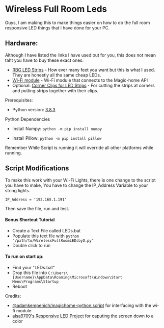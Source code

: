 # Wireless Full Room Leds

Guys, I am making this to make things easier on how to do the full room responsive LED things that I have done for your PC. 

## Hardware:

Although I have listed the links I have used out for you, this does not mean taht you have to buy these exact ones. 
  
- [RBG LED Strips](https://www.amazon.com/dp/B086VYGP6D/ref=cm_sw_r_cp_apa_i_m0.9Eb2KF3128) - How ever many feet you want but this is what I used. They are honestly all the same cheap LEDs. 
- [Wi-Fi module](https://www.amazon.com/dp/B07116SX41/ref=cm_sw_r_cp_apa_i_B7.9Eb5CHZ7J4) - Wi-Fi module that connects to the Magic-home API
- Optional: [Corner Clips for LED Strips](https://www.amazon.com/dp/B011BD2B5Q/ref=cm_sw_r_cp_apa_i_40.9EbR5T6AGH) - For cutting the strips at corners and putting strips together with their clips. 

Prerequisites:
- Python version: [3.8.3](https://www.python.org/ftp/python/3.8.3/python-3.8.3.exe)

Python Dependencies

- Install Numpy: 
`python -m pip install numpy`

- Install Pillow:
`python -m pip install pillow`

Remember While Script is running it will override all other platforms while running. 

## Script Modifications

To make this work with your Wi-Fi Lights, there is one change to the script you have to make, You have to change the IP_Address Variable to your string lights.

`IP_Address = '192.168.1.191'`

Then save the file, run and test. 

#### Bonus Shortcut Tutorial

- Create a Text File called LEDs.bat
- Populate this text file with
`python "/path/to/WirelessFullRoomLEDsbyD.py"`
- Double click to run

#### To run on start up:
- Find your "LEDs.bat"
- Drop this file into `C:\Users\{Username}\AppData\Roaming\Microsoft\Windows\Start Menu\Programs\Startup`
- Reboot

Credits:
- [@adamkempenich/magichome-python script](https://github.com/adamkempenich/magichome-python) for interfacing with the wi-fi module
- [alsa9709's Responsive LED Project](https://www.instructables.com/id/Responsive-LED-Backlight-With-Arduino-and-Python/) for caputing the screen down to a color

